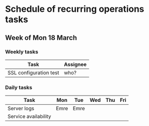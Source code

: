 # Schedule of recurring operations tasks

## Week of Mon 18 March

### Weekly tasks

| Task                                                         | Assignee |
| ------------------------------------------------------------ | ---- |
| SSL configuration test | who?     |

### Daily tasks
| Task                 | Mon  | Tue  | Wed  | Thu  | Fri  |
| -------------------- | ---- | ---- | ---- | ---- | ---- |
| Server logs          | Emre | Emre |      |      |      |
| Service availability |      |      |      |      |      |
